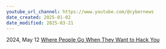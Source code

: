 ```yaml
---
youtube_url_channel: https://www.youtube.com/@cybernews
date_created: 2025-01-02
date_modified: 2025-03-21
---
```


2024, May 12 [Where People Go When They Want to Hack You](https://youtu.be/TLPHmHPaCiQ?si=pIoLkUxhYTsImwBx)

